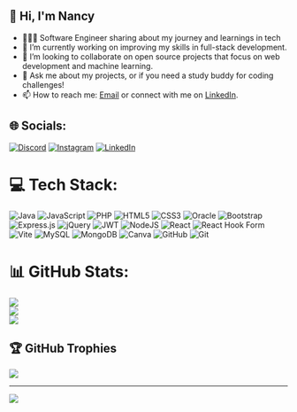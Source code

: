 
## 👋 Hi, I'm Nancy

- 👩🏻‍💻 Software Engineer sharing about my journey and learnings in tech
- 🔭 I’m currently working on improving my skills in full-stack development.
- 👯 I’m looking to collaborate on open source projects that focus on web development and machine learning.
- 💬 Ask me about my projects, or if you need a study buddy for coding challenges!
- 📫 How to reach me: [Email](mailto:nancy23tes@gmail.com) or connect with me on [LinkedIn](www.linkedin.com/in/nancy-tesfaye-a50104285).

## 🌐 Socials:
[![Discord](https://img.shields.io/badge/Discord-%237289DA.svg?logo=discord&logoColor=white)](https://discord.gg/nan_yct1_28526) [![Instagram](https://img.shields.io/badge/Instagram-%23E4405F.svg?logo=Instagram&logoColor=white)](https://instagram.com/nan_yct1) [![LinkedIn](https://img.shields.io/badge/LinkedIn-%230077B5.svg?logo=linkedin&logoColor=white)](https://linkedin.com/in/nancy-tesfaye-a50104285) 

# 💻 Tech Stack:
![Java](https://img.shields.io/badge/java-%23ED8B00.svg?style=for-the-badge&logo=openjdk&logoColor=white) ![JavaScript](https://img.shields.io/badge/javascript-%23323330.svg?style=for-the-badge&logo=javascript&logoColor=%23F7DF1E) ![PHP](https://img.shields.io/badge/php-%23777BB4.svg?style=for-the-badge&logo=php&logoColor=white) ![HTML5](https://img.shields.io/badge/html5-%23E34F26.svg?style=for-the-badge&logo=html5&logoColor=white) ![CSS3](https://img.shields.io/badge/css3-%231572B6.svg?style=for-the-badge&logo=css3&logoColor=white) ![Oracle](https://img.shields.io/badge/Oracle-F80000?style=for-the-badge&logo=oracle&logoColor=white) ![Bootstrap](https://img.shields.io/badge/bootstrap-%238511FA.svg?style=for-the-badge&logo=bootstrap&logoColor=white) ![Express.js](https://img.shields.io/badge/express.js-%23404d59.svg?style=for-the-badge&logo=express&logoColor=%2361DAFB) ![jQuery](https://img.shields.io/badge/jquery-%230769AD.svg?style=for-the-badge&logo=jquery&logoColor=white) ![JWT](https://img.shields.io/badge/JWT-black?style=for-the-badge&logo=JSON%20web%20tokens) ![NodeJS](https://img.shields.io/badge/node.js-6DA55F?style=for-the-badge&logo=node.js&logoColor=white) ![React](https://img.shields.io/badge/react-%2320232a.svg?style=for-the-badge&logo=react&logoColor=%2361DAFB) ![React Hook Form](https://img.shields.io/badge/React%20Hook%20Form-%23EC5990.svg?style=for-the-badge&logo=reacthookform&logoColor=white) ![Vite](https://img.shields.io/badge/vite-%23646CFF.svg?style=for-the-badge&logo=vite&logoColor=white) ![MySQL](https://img.shields.io/badge/mysql-4479A1.svg?style=for-the-badge&logo=mysql&logoColor=white) ![MongoDB](https://img.shields.io/badge/MongoDB-%234ea94b.svg?style=for-the-badge&logo=mongodb&logoColor=white) ![Canva](https://img.shields.io/badge/Canva-%2300C4CC.svg?style=for-the-badge&logo=Canva&logoColor=white) ![GitHub](https://img.shields.io/badge/github-%23121011.svg?style=for-the-badge&logo=github&logoColor=white) ![Git](https://img.shields.io/badge/git-%23F05033.svg?style=for-the-badge&logo=git&logoColor=white)
# 📊 GitHub Stats:
![](https://github-readme-stats.vercel.app/api?username=nancytes&theme=dark&hide_border=false&include_all_commits=false&count_private=false)<br/>
![](https://github-readme-streak-stats.herokuapp.com/?user=nancytes&theme=dark&hide_border=false)<br/>
![](https://github-readme-stats.vercel.app/api/top-langs/?username=nancytes&theme=dark&hide_border=false&include_all_commits=false&count_private=false&layout=compact)

## 🏆 GitHub Trophies
![](https://github-profile-trophy.vercel.app/?username=nancytes&theme=radical&no-frame=false&no-bg=true&margin-w=4)

---
[![](https://visitcount.itsvg.in/api?id=nancytes&icon=0&color=0)](https://visitcount.itsvg.in)

<!-- Proudly created with GPRM ( https://gprm.itsvg.in ) -->
